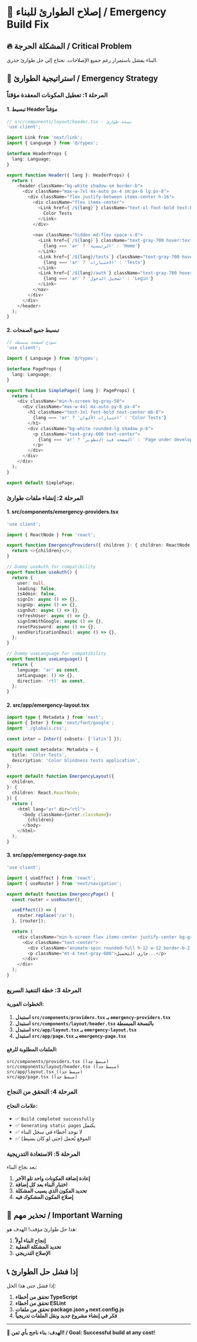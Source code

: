 # 🚨 إصلاح الطوارئ للبناء / Emergency Build Fix

## 🔥 المشكلة الحرجة / Critical Problem

البناء يفشل باستمرار رغم جميع الإصلاحات. نحتاج إلى حل طوارئ جذري.

## 🎯 استراتيجية الطوارئ / Emergency Strategy

### المرحلة 1: تعطيل المكونات المعقدة مؤقتاً

#### 1. **تبسيط Header مؤقتاً**
```typescript
// src/components/layout/header.tsx - نسخة طوارئ
'use client';

import Link from 'next/link';
import { Language } from '@/types';

interface HeaderProps {
  lang: Language;
}

export function Header({ lang }: HeaderProps) {
  return (
    <header className="bg-white shadow-sm border-b">
      <div className="max-w-7xl mx-auto px-4 sm:px-6 lg:px-8">
        <div className="flex justify-between items-center h-16">
          <div className="flex items-center">
            <Link href={`/${lang}`} className="text-xl font-bold text-blue-600">
              Color Tests
            </Link>
          </div>
          
          <nav className="hidden md:flex space-x-8">
            <Link href={`/${lang}`} className="text-gray-700 hover:text-blue-600">
              {lang === 'ar' ? 'الرئيسية' : 'Home'}
            </Link>
            <Link href={`/${lang}/tests`} className="text-gray-700 hover:text-blue-600">
              {lang === 'ar' ? 'الاختبارات' : 'Tests'}
            </Link>
            <Link href={`/${lang}/auth`} className="text-gray-700 hover:text-blue-600">
              {lang === 'ar' ? 'تسجيل الدخول' : 'Login'}
            </Link>
          </nav>
        </div>
      </div>
    </header>
  );
}
```

#### 2. **تبسيط جميع الصفحات**
```typescript
// نموذج لصفحة مبسطة
'use client';

import { Language } from '@/types';

interface PageProps {
  lang: Language;
}

export function SimplePage({ lang }: PageProps) {
  return (
    <div className="min-h-screen bg-gray-50">
      <div className="max-w-4xl mx-auto py-8 px-4">
        <h1 className="text-3xl font-bold text-center mb-8">
          {lang === 'ar' ? 'اختبارات الألوان' : 'Color Tests'}
        </h1>
        <div className="bg-white rounded-lg shadow p-6">
          <p className="text-gray-600 text-center">
            {lang === 'ar' ? 'الصفحة قيد التطوير' : 'Page under development'}
          </p>
        </div>
      </div>
    </div>
  );
}

export default SimplePage;
```

### المرحلة 2: إنشاء ملفات طوارئ

#### 1. **src/components/emergency-providers.tsx**
```typescript
'use client';

import { ReactNode } from 'react';

export function EmergencyProviders({ children }: { children: ReactNode }) {
  return <>{children}</>;
}

// Dummy useAuth for compatibility
export function useAuth() {
  return {
    user: null,
    loading: false,
    isAdmin: false,
    signIn: async () => {},
    signUp: async () => {},
    signOut: async () => {},
    refreshUser: async () => {},
    signInWithGoogle: async () => {},
    resetPassword: async () => {},
    sendVerificationEmail: async () => {},
  };
}

// Dummy useLanguage for compatibility
export function useLanguage() {
  return {
    language: 'ar' as const,
    setLanguage: () => {},
    direction: 'rtl' as const,
  };
}
```

#### 2. **src/app/emergency-layout.tsx**
```typescript
import type { Metadata } from 'next';
import { Inter } from 'next/font/google';
import './globals.css';

const inter = Inter({ subsets: ['latin'] });

export const metadata: Metadata = {
  title: 'Color Tests',
  description: 'Color blindness tests application',
};

export default function EmergencyLayout({
  children,
}: {
  children: React.ReactNode;
}) {
  return (
    <html lang="ar" dir="rtl">
      <body className={inter.className}>
        {children}
      </body>
    </html>
  );
}
```

#### 3. **src/app/emergency-page.tsx**
```typescript
'use client';

import { useEffect } from 'react';
import { useRouter } from 'next/navigation';

export default function EmergencyPage() {
  const router = useRouter();

  useEffect(() => {
    router.replace('/ar');
  }, [router]);

  return (
    <div className="min-h-screen flex items-center justify-center bg-gray-50">
      <div className="text-center">
        <div className="animate-spin rounded-full h-12 w-12 border-b-2 border-blue-600 mx-auto"></div>
        <p className="mt-4 text-gray-600">جاري التحميل...</p>
      </div>
    </div>
  );
}
```

### المرحلة 3: خطة التنفيذ السريع

#### الخطوات الفورية:
1. **استبدل `src/components/providers.tsx` بـ `emergency-providers.tsx`**
2. **استبدل `src/components/layout/header.tsx` بالنسخة المبسطة**
3. **استبدل `src/app/layout.tsx` بـ `emergency-layout.tsx`**
4. **استبدل `src/app/page.tsx` بـ `emergency-page.tsx`**

#### الملفات المطلوبة للرفع:
```
src/components/providers.tsx (مبسط جداً)
src/components/layout/header.tsx (مبسط جداً)
src/app/layout.tsx (مبسط جداً)
src/app/page.tsx (مبسط جداً)
```

### المرحلة 4: التحقق من النجاح

#### علامات النجاح:
- ✅ `Build completed successfully`
- ✅ `Generating static pages` يكتمل
- ✅ لا توجد أخطاء في سجل البناء
- ✅ الموقع يُحمل (حتى لو كان بسيط)

### المرحلة 5: الاستعادة التدريجية

بعد نجاح البناء:
1. **إعادة إضافة المكونات واحد تلو الآخر**
2. **اختبار البناء بعد كل إضافة**
3. **تحديد المكون الذي يسبب المشكلة**
4. **إصلاح المكون المشكوك فيه**

## 🚨 تحذير مهم / Important Warning

هذا حل طوارئ مؤقت! الهدف هو:
1. **إنجاح البناء أولاً**
2. **تحديد المشكلة الفعلية**
3. **الإصلاح التدريجي**

## 📞 إذا فشل حل الطوارئ

إذا فشل حتى هذا الحل:
1. **تحقق من أخطاء TypeScript**
2. **تحقق من أخطاء ESLint**
3. **تحقق من ملفات package.json و next.config.js**
4. **فكر في إنشاء مشروع جديد ونقل الملفات تدريجياً**

---

**🎯 الهدف: بناء ناجح بأي ثمن! / Goal: Successful build at any cost!**
